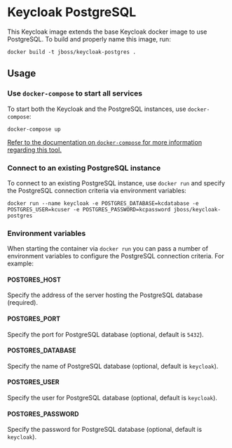 # Keycloak PostgreSQL

This Keycloak image extends the base Keycloak docker image to use PostgreSQL. To build and properly name this image, run:

```
docker build -t jboss/keycloak-postgres .
```

## Usage

### Use `docker-compose` to start all services

To start both the Keycloak and the PostgreSQL instances, use `docker-compose`:

```
docker-compose up
```

[Refer to the documentation on `docker-compose` for more information regarding this tool.](https://docs.docker.com/compose/reference/overview/)

### Connect to an existing PostgreSQL instance

To connect to an existing PostgreSQL instance, use `docker run` and specify the PostgreSQL connection criteria via environment variables:

```
docker run --name keycloak -e POSTGRES_DATABASE=kcdatabase -e POSTGRES_USER=kcuser -e POSTGRES_PASSWORD=kcpassword jboss/keycloak-postgres
```

### Environment variables

When starting the container via `docker run` you can pass a number of environment variables to configure the PostgreSQL connection criteria. For example:

#### POSTGRES_HOST

Specify the address of the server hosting the PostgreSQL database (required).

#### POSTGRES_PORT

Specify the port for PostgreSQL database (optional, default is `5432`).

#### POSTGRES_DATABASE

Specify the name of PostgreSQL database (optional, default is `keycloak`).

#### POSTGRES_USER

Specify the user for PostgreSQL database (optional, default is `keycloak`).

#### POSTGRES_PASSWORD

Specify the password for PostgreSQL database (optional, default is `keycloak`).

